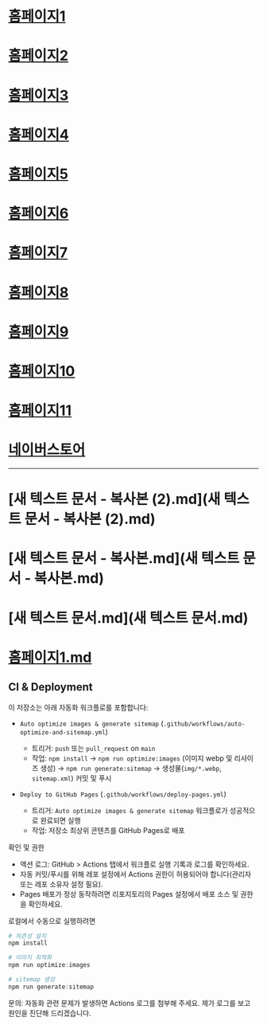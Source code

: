 # [홈페이지1](https://aa0313aa.github.io/01058429536)
# [홈페이지2](https://aa0313aa.github.io/010-5842-9536)
# [홈페이지3](https://sites.google.com/view/k090912k/)
# [홈페이지4](https://aa0313.github.io/-/)
# [홈페이지5](https://aa0313.github.io/-/21.html)
# [홈페이지6](https://cardcashing.kr/)
# [홈페이지7](http://cardcashing.shop)
# [홈페이지8](https://sk6070.wordpress.com/)
# [홈페이지9](https://9536kklk.blogspot.com/)
# [홈페이지10](https://aa0313.ivyro.net/)
# [홈페이지11](http://cardcashing.shop)
# [네이버스토어](https://litt.ly/aa0313)


---

# [새 텍스트 문서 - 복사본 (2).md](새 텍스트 문서 - 복사본 (2).md)
# [새 텍스트 문서 - 복사본.md](새 텍스트 문서 - 복사본.md)
# [새 텍스트 문서.md](새 텍스트 문서.md)
# [홈페이지1.md](홈페이지1.md)

## CI & Deployment

이 저장소는 아래 자동화 워크플로를 포함합니다:

- `Auto optimize images & generate sitemap` (`.github/workflows/auto-optimize-and-sitemap.yml`)
	- 트리거: `push` 또는 `pull_request` on `main`
	- 작업: `npm install` → `npm run optimize:images` (이미지 webp 및 리사이즈 생성) → `npm run generate:sitemap` → 생성물(`img/*.webp`, `sitemap.xml`) 커밋 및 푸시

- `Deploy to GitHub Pages` (`.github/workflows/deploy-pages.yml`)
	- 트리거: `Auto optimize images & generate sitemap` 워크플로가 성공적으로 완료되면 실행
	- 작업: 저장소 최상위 콘텐츠를 GitHub Pages로 배포

확인 및 권한
- 액션 로그: GitHub > Actions 탭에서 워크플로 실행 기록과 로그를 확인하세요.
- 자동 커밋/푸시를 위해 레포 설정에서 Actions 권한이 허용되어야 합니다(관리자 또는 레포 소유자 설정 필요).
- Pages 배포가 정상 동작하려면 리포지토리의 Pages 설정에서 배포 소스 및 권한을 확인하세요.

로컬에서 수동으로 실행하려면

```powershell
# 의존성 설치
npm install

# 이미지 최적화
npm run optimize:images

# sitemap 생성
npm run generate:sitemap
```

문의: 자동화 관련 문제가 발생하면 Actions 로그를 첨부해 주세요. 제가 로그를 보고 원인을 진단해 드리겠습니다.
